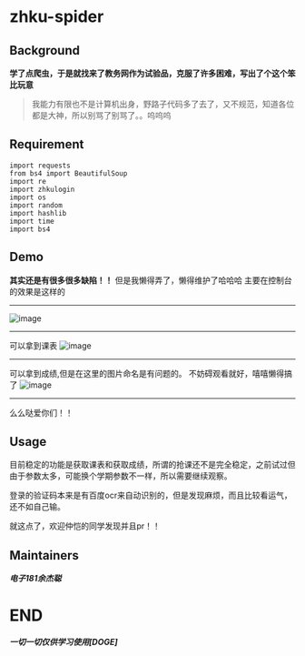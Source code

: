 # zhku-spider
## Background
__学了点爬虫，于是就找来了教务网作为试验品，克服了许多困难，写出了个这个笨比玩意__
> 我能力有限也不是计算机出身，野路子代码多了去了，又不规范，知道各位都是大神，所以别骂了别骂了。。呜呜呜
## Requirement
```
import requests
from bs4 import BeautifulSoup
import re
import zhkulogin
import os
import random
import hashlib
import time
import bs4
```
## Demo
__其实还是有很多很多缺陷！！__
但是我懒得弄了，懒得维护了哈哈哈
主要在控制台的效果是这样的
***
![image](https://github.com/yujiecong/zhku-spider/tree/master/image/效果.png)
***
可以拿到课表
![image](https://github.com/yujiecong/zhku-spider/tree/master/image/20200.jpg)
***
可以拿到成绩,但是在这里的图片命名是有问题的。
不妨碍观看就好，嘻嘻懒得搞了
![image](https://github.com/yujiecong/zhku-spider/tree/master/image/第6个学期的成绩.jpg)
***
么么哒爱你们！！


## Usage
目前稳定的功能是获取课表和获取成绩，所谓的抢课还不是完全稳定，之前试过但由于参数太多，可能换个学期参数不一样，所以需要继续观察。

登录的验证码本来是有百度ocr来自动识别的，但是发现麻烦，而且比较看运气，还不如自己输。

就这点了，欢迎仲恺的同学发现并且pr！！

## Maintainers
___电子181余杰聪___
# END
___一切一切仅供学习使用[DOGE]___
